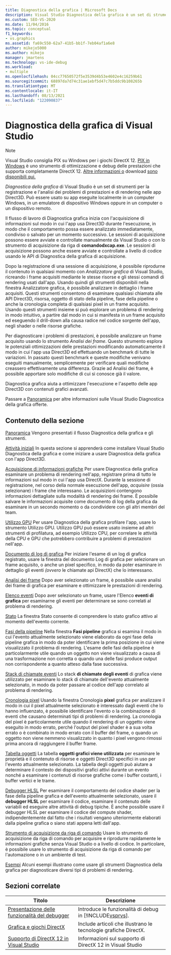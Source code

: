 ```yaml
---
title: Diagnostica della grafica | Microsoft Docs
description: Visual Studio Diagnostica della grafica è un set di strumenti per la registrazione e l'analisi dell'attività Direct3D. Usarli per risolvere i problemi di rendering e prestazioni.
ms.custom: SEO-VS-2020
ms.date: 11/04/2016
ms.topic: conceptual
f1_keywords:
- vs.graphics
ms.assetid: fa69c550-62a7-41b5-bb1f-7eb04af1a6e8
author: mikejo5000
ms.author: mikejo
manager: jmartens
ms.technology: vs-ide-debug
ms.workload:
- multiple
ms.openlocfilehash: 04cc77650572f5e3539d4b53e4602e4c16259b61
ms.sourcegitcommit: 68897da7d74c31ae1ebf5d47c7b5ddc9b108265b
ms.translationtype: MT
ms.contentlocale: it-IT
ms.lasthandoff: 08/13/2021
ms.locfileid: "122090837"
---
```

# <a name="visual-studio-graphics-diagnostics"></a>Diagnostica della grafica di Visual Studio
>[!NOTE]
> Visual Studio consiglia PIX su Windows per i giochi DirectX 12. [PIX in Windows](https://aka.ms/PIXonWindows) è uno strumento di ottimizzazione e debug delle prestazioni che supporta completamente DirectX 12. [Altre informazioni o](visual-studio-graphics-diagnostics-directx-12.md) download [sono disponibili qui.](https://aka.ms/downloadPIX)

*Diagnostica della grafica* di Visual Studio è un set di strumenti per la registrazione e l'analisi dei problemi di prestazioni e di rendering nelle app Direct3D. Può essere usato su app eseguite localmente in un computer Windows, in un emulatore di dispositivo Windows oppure in un computer o un dispositivo remoto.

 Il flusso di lavoro di Diagnostica grafica inizia con l'acquisizione di informazioni sul modo in cui l'app usa Direct3D durante l'esecuzione, in modo che il comportamento possa essere analizzato immediatamente, condiviso o salvato per un momento successivo. Le sessioni di acquisizione possono essere avviate e controllate manualmente da Visual Studio o con lo strumento di acquisizione da riga di **comandodxcap.exe**. Le sessioni di acquisizione possono anche essere avviate e controllate a livello di codice usando le API di Diagnostica della grafica di acquisizione.

 Dopo la registrazione di una sessione di acquisizione, è possibile riprodurne il contenuto in qualsiasi momento con *Analizzatore grafica* di Visual Studio, ricreando i frame acquisiti mediante le stesse risorse e gli stessi comandi di rendering usati dall'app. Usando quindi gli strumenti disponibili nella finestra Analizzatore grafica, è possibile analizzare in dettaglio i frame acquisiti. Questi strumenti consentono di esaminare qualsiasi chiamata alle API Direct3D, risorsa, oggetto di stato della pipeline, fase della pipeline o anche la cronologia completa di qualsiasi pixel in un frame acquisito. Usando questi strumenti insieme si può esplorare un problema di rendering in modo intuitivo, a partire dal modo in cui si manifesta in un frame acquisito ed eseguendo il drill-down alla causa radice nel codice sorgente dell'app, negli shader o nelle risorse grafiche.

 Per diagnosticare i problemi di prestazioni, è possibile analizzare un frame acquisito usando lo strumento *Analisi dei frame*. Questo strumento esplora le potenziali ottimizzazioni delle prestazioni modificando automaticamente il modo in cui l'app usa Direct3D ed effettuando un benchmark di tutte le variazioni. In passato questi benchmark e queste modifiche venivano eseguiti manualmente, semplicemente per verificare quali modifiche creassero effettivamente una differenza. Grazie ad Analisi dei frame, è possibile apportare solo modifiche di cui si conosce già il valore.

 Diagnostica grafica aiuta a ottimizzare l'esecuzione e l'aspetto delle app Direct3D con contenuti grafici avanzati.

 Passare a [Panoramica](overview-of-visual-studio-graphics-diagnostics.md) per altre informazioni sulle Visual Studio Diagnostica della grafica offerte.

## <a name="in-this-section"></a>Contenuto della sezione
 [Panoramica](overview-of-visual-studio-graphics-diagnostics.md) Vengono presentati il flusso Diagnostica della grafica e gli strumenti.

 [Attività iniziali](getting-started-with-visual-studio-graphics-diagnostics.md) In questa sezione si apprenderà come installare Visual Studio Diagnostica della grafica e come iniziare a usare Diagnostica della grafica con l'app Direct3D.

 [Acquisizione di informazioni grafiche](capturing-graphics-information.md) Per usare Diagnostica della grafica esaminare un problema di rendering nell'app, registrare prima di tutto le informazioni sul modo in cui l'app usa DirectX. Durante la sessione di registrazione, nel corso della normale esecuzione dell'app, *acquisire* (ossia selezionare) i frame che interessano. Le acquisizioni contengono informazioni dettagliate sulla modalità di rendering dei frame. È possibile salvare le informazioni acquisite come documento di log della grafica da esaminare in un secondo momento o da condividere con gli altri membri del team.

 [Utilizzo GPU](../../profiling/gpu-usage.md) Per usare Diagnostica della grafica profilare l'app, usare lo strumento Utilizzo GPU. Utilizzo GPU può essere usato insieme ad altri strumenti di profilatura, ad esempio Utilizzo CPU, per correlare le attività della CPU e GPU che potrebbero contribuire a problemi di prestazioni nell'app.

 [Documento di log di grafica](graphics-log-document.md) Per iniziare l'esame di un log di grafica registrato, usare la finestra del documento Log di grafica per selezionare un frame acquisito, o anche un pixel specifico, in modo da poter esaminare in dettaglio gli eventi *(ovvero* le chiamate api DirectX) che lo interessano.

 [Analisi dei frame](graphics-frame-analysis.md) Dopo aver selezionato un frame, è possibile usare analisi dei frame di grafica per esaminare e ottimizzare le prestazioni di rendering.

 [Elenco eventi](graphics-event-list.md) Dopo aver selezionato un frame, usare l'Elenco **eventi di grafica** per esaminarne gli eventi per determinare se sono correlati al problema di rendering.

 [Stato](graphics-state.md) La finestra Stato consente di comprendere lo stato grafico attivo al momento dell'evento corrente.

 [Fasi della pipeline](graphics-pipeline-stages.md) Nella finestra **Fasi pipeline** grafica si esamina il modo in cui l'evento attualmente selezionato viene elaborato da ogni fase della pipeline grafica in modo da poter identificare la prima posizione in cui viene visualizzato il problema di rendering. L'esame delle fasi della pipeline è particolarmente utile quando un oggetto non viene visualizzato a causa di una trasformazione non corretta o quando una delle fasi produce output non corrispondente a quanto atteso dalla fase successiva.

 [Stack di chiamate eventi](graphics-event-call-stack.md) Lo stack **di chiamate degli eventi** di grafica viene utilizzato per esaminare lo stack di chiamate dell'evento attualmente selezionato, in modo da poter passare al codice dell'app correlato al problema di rendering.

 [Cronologia pixel](graphics-pixel-history.md) Usando la finestra Cronologia **pixel** grafica per analizzare il modo in cui il pixel attualmente selezionato è interessato dagli eventi che lo hanno influenzato, è possibile identificare l'evento o la combinazione di eventi che causano determinati tipi di problemi di rendering. La cronologia del pixel è particolarmente utile quando il rendering di un oggetto viene eseguito in modo errato, perché l'output del pixel shader è a sua volta errato o è combinato in modo errato con il buffer del frame, o quando un oggetto non viene nemmeno visualizzato in quanto i pixel vengono rimossi prima ancora di raggiungere il buffer frame.

 [Tabella oggetti](graphics-object-table.md) La tabella **oggetti grafici viene utilizzata** per esaminare le proprietà e il contenuto di risorse e oggetti Direct3D specifici in uso per l'evento attualmente selezionato. La tabella degli oggetti può aiutare a determinare il contesto dei dispositivi grafici attivi durante un evento nonché a esaminare i contenuti di risorse grafiche come i buffer costanti, i buffer vertici e le trame.

 [Debugger HLSL](hlsl-shader-debugger.md) Per esaminare il comportamento del codice shader per la fase della pipeline grafica e dell'evento attualmente selezionato, usare il **debugger HLSL** per esaminare il codice, esaminare il contenuto delle variabili ed eseguire altre attività di debug tipiche. È anche possibile usare il debugger HLSL per esaminare il codice del compute shader, indipendentemente dal fatto che i risultati vengano ulteriormente elaborati dalla pipeline grafica o siano stati appena letti dall'app.

 [Strumento di acquisizione da riga di comando](command-line-capture-tool.md) Usare lo strumento di acquisizione da riga di comando per acquisire e riprodurre rapidamente le informazioni grafiche senza Visual Studio o a livello di codice. In particolare, è possibile usare lo strumento di acquisizione da riga di comando per l'automazione o in un ambiente di test.

 [Esempi](graphics-diagnostics-examples.md) Alcuni esempi illustrano come usare gli strumenti Diagnostica della grafica per diagnosticare diversi tipi di problemi di rendering.

## <a name="related-sections"></a>Sezioni correlate

| Titolo | Descrizione |
| - | - |
| [Presentazione delle funzionalità del debugger](../debugger-feature-tour.md) | Introduce le funzionalità di debug in [!INCLUDE[vsprvs](../../code-quality/includes/vsprvs_md.md)]. |
| [Grafica e giochi DirectX](/windows/win32/directx) | Include articoli che illustrano le tecnologie grafiche DirectX. |
| [Supporto di DirectX 12 in Visual Studio](visual-studio-graphics-diagnostics-directx-12.md) | Informazioni sul supporto di DirectX 12 in Visual Studio |
